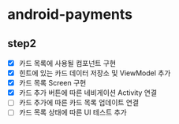 # android-payments

## step2

- [x] 카드 목록에 사용될 컴포넌트 구현
- [x] 힌트에 있는 카드 데이터 저장소 및 ViewModel 추가
- [x] 카드 목록 Screen 구현
- [x] 카드 추가 버튼에 따른 네비게이션 Activity 연결
- [ ] 카드 추가에 따른 카드 목록 업데이트 연결
- [ ] 카드 목록 상태에 따른 UI 테스트 추가
